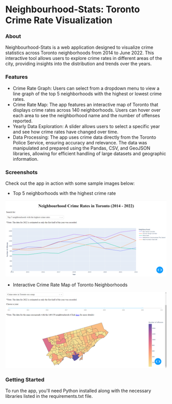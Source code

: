 # Neighbourhood-Stats: Toronto Crime Rate Visualization
### About
Neighbourhood-Stats is a web application designed to visualize crime statistics across Toronto neighborhoods from 2014 to June 2022. This interactive tool allows users to explore crime rates in different areas of the city, providing insights into the distribution and trends over the years.

### Features
- Crime Rate Graph: Users can select from a dropdown menu to view a line graph of the top 5 neighborhoods with the highest or lowest crime rates.
- Crime Rate Map: The app features an interactive map of Toronto that displays crime rates across 140 neighborhoods. Users can hover over each area to see the neighborhood name and the number of offenses reported.
- Yearly Data Exploration: A slider allows users to select a specific year and see how crime rates have changed over time.
- Data Processing: The app uses crime data directly from the Toronto Police Service, ensuring accuracy and relevance. The data was manipulated and prepared using the Pandas, CSV, and GeoJSON libraries, allowing for efficient handling of large datasets and geographic information.

### Screenshots
Check out the app in action with some sample images below:
- Top 5 neighborhoods with the highest crime rate
<p align='center'>
<img src='images/top5.png'/>
</p>

- Interactive Crime Rate Map of Toronto Neighborhoods
<p align='center'>
<img src='images/map.png'/>
</p>

### Getting Started
To run the app, you'll need Python installed along with the necessary libraries listed in the requirements.txt file.


